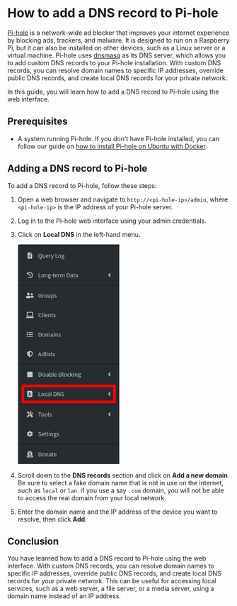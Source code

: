 # How to add a DNS record to Pi-hole

[Pi-hole](https://pi-hole.net/) is a network-wide ad blocker that improves your internet experience by blocking ads, trackers, and malware. It is designed to run on a Raspberry Pi, but it can also be installed on other devices, such as a Linux server or a virtual machine. Pi-hole uses [dnsmasq](http://www.thekelleys.org.uk/dnsmasq/doc.html) as its DNS server, which allows you to add custom DNS records to your Pi-hole installation. With custom DNS records, you can resolve domain names to specific IP addresses, override public DNS records, and create local DNS records for your private network.

In this guide, you will learn how to add a DNS record to Pi-hole using the web interface.

## Prerequisites

- A system running Pi-hole. If you don't have Pi-hole installed, you can follow our guide on [how to install Pi-hole on Ubuntu with Docker](./install-pihole.md).

## Adding a DNS record to Pi-hole

To add a DNS record to Pi-hole, follow these steps:

1. Open a web browser and navigate to `http://<pi-hole-ip>/admin`, where `<pi-hole-ip>` is the IP address of your Pi-hole server.

1. Log in to the Pi-hole web interface using your admin credentials.

1. Click on **Local DNS** in the left-hand menu.

    ![Local DNS](../public/images/pihole-local-dns.png)

1. Scroll down to the **DNS records** section and click on **Add a new domain**. Be sure to select a fake domain name that is not in use on the internet, such as `local` or `lan`. if you use a say `.com` domain, you will not be able to access the real domain from your local network.

1. Enter the domain name and the IP address of the device you want to resolve, then click **Add**.

## Conclusion

You have learned how to add a DNS record to Pi-hole using the web interface. With custom DNS records, you can resolve domain names to specific IP addresses, override public DNS records, and create local DNS records for your private network. This can be useful for accessing local services, such as a web server, a file server, or a media server, using a domain name instead of an IP address.